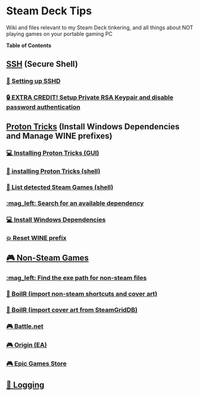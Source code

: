 # Steam Deck Tips
Wiki and files relevant to my Steam Deck tinkering, and all things about NOT playing games on your portable gaming PC

**Table of Contents**

## [SSH](/ssh.md) (Secure Shell)

### [:penguin: Setting up SSHD](/ssh.md#setting-up-sshd) 

### [:lock: EXTRA CREDIT! Setup Private RSA Keypair and disable password authentication](/ssh.md#extra-credit-setup-private-rsa-keypair-and-disable-password-authentication) 

## [Proton Tricks](/protontricks.md) (Install Windows Dependencies and Manage WINE prefixes)

### [:computer: Installing Proton Tricks (GUI)](/protontricks.md#installing-proton-tricks-gui)

### [:penguin: installing Proton Tricks (shell)](/protontricks.md#installing-proton-tricks-shell)

### [:scroll: List detected Steam Games (shell)](/protontricks.md#list-detected-steam-games-shell)

### [:mag_left: Search for an available dependency](/protontricks.md#search-for-an-available-dependency)

### [:computer: Install Windows Dependencies](/protontricks.md#install-windows-dependencies)

### [:boom: Reset WINE prefix](/protontricks.md#reset-wine-prefix)

## [ :video_game: Non-Steam Games](/non-steam-games.md)

### [:mag_left: Find the exe path for non-steam files](/non-steam-games.md#find-the-exe-path-for-non-steam-files)

### [:hammer: BoilR (import non-steam shortcuts and cover art)](/non-steam-games.md#boilr-import-cover-art-from-steamgriddb)

### [:hammer: BoilR (import cover art from SteamGridDB)](/non-steam-games.md#boilr-import-cover-art-from-steamgriddb)

### [:video_game: Battle.net](/non-steam-games.md#battlenet)

### [:video_game: Origin (EA)](/non-steam-games.md#origin-ea)

### [:video_game: Epic Games Store](/non-steam-games.md#epic-games-store)

## [:wrench: Logging](/non-steam-games.md#logging) 

